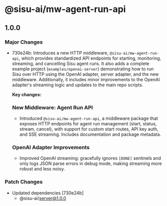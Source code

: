 # @sisu-ai/mw-agent-run-api

## 1.0.0

### Major Changes

- 730e24b: Introduces a new HTTP middleware, `@sisu-ai/mw-agent-run-api`, which provides standardized API endpoints for starting, monitoring, streaming, and cancelling Sisu agent runs. It also adds a complete example project (`examples/openai-server`) demonstrating how to run Sisu over HTTP using the OpenAI adapter, server adapter, and the new middleware. Additionally, it includes minor improvements to the OpenAI adapter's streaming logic and updates to the main repo scripts.

  **Key changes:**

  ### New Middleware: Agent Run API

  - Introduced `@sisu-ai/mw-agent-run-api`, a middleware package that exposes HTTP endpoints for agent run management (start, status, stream, cancel), with support for custom start routes, API key auth, and SSE streaming. Includes documentation and package metadata.

  ### OpenAI Adapter Improvements

  - Improved OpenAI streaming: gracefully ignores `[DONE]` sentinels and only logs JSON parse errors in debug mode, making streaming more robust and less noisy.

### Patch Changes

- Updated dependencies [730e24b]
  - @sisu-ai/server@1.0.0
